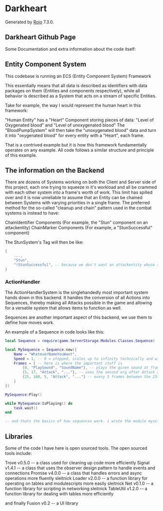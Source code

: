 # Darkheart
Generated by [Rojo](https://github.com/rojo-rbx/rojo) 7.3.0.

## Darkheart Github Page

Some Documentation and extra information about the code itself:

## Entity Component System
This codebase is running an ECS (Entity Component System) Framework

This essentially means that all data is described as identifiers with data packages on them (Entities and components respectively), while all behavior is described as a System that acts on a stream of specific Entities.

Take for example, the way I would represent the human heart in this framework:

"Human Entity" has a "Heart" Component storing pieces of data: "Level of Oxygenated blood" and "Level of unoxygenated blood"
The "BloodPumpSystem" will then take the "unoxygenated blood" data and turn it into "oxygenated blood" for every entity with a "Heart", each frame.

That is a contrived example but it is how this framework fundamentally operates on any example. All code follows a similar structure and principle of this example.

## The information on the Backend

There are dozens of Systems working on both the Client and Server side of this project, each one trying to squeeze in it's workload and all be crammed with each other system into a frame's worth of work.
This limit has spilled over and it is now unreliable to assume that an Entity can be chained between Systems with varying priorities in a single frame. The preferred method for the so-called "cleanup and chain" pattern used in
the combat systems is instead to have:

ChainIdentifier Components (For example, the "Stun" component on an attackentity)
ChainMarker Components (For example, a "StunSuccessful" component)

The StunSystem's Tag will then be like:

```lua
{
    ...,
    "Stun",
    "!StunSuccessful", -- because we don't want an attackentity whose stun is already processed, we can't rely on the attackentity existing for only 1 frame as combat chain takes more than 1 frame to perform.
}
```

### ActionHandler

The ActionHandlerSystem is the singlehandedly most important system hands down in this backend.
It handles the conversion of all Actions into Sequences, thereby making all Attacks possible in the game and allowing for a versatile system that allows items to function as well.

Sequences are another important aspect of this backend, we use them to define how moves work.

An example of a Sequence in code looks like this:

```lua
local Sequence = require(game.ServerStorage.Modules.Classes.Sequence)

local MySequence = Sequence.new({
    Name = "WhateverNameYouWant",
    Speed = 1, -- 0 = stopped, scales up to infinity technically and will run faster
    Frames = { -- here is where the important stuff is
        {0, "PlaySound", "SoundName"}, -- plays the given sound at frame 0 with the Action's UserEntity as a preset
        {5, 17, "Attack", "..."}, -- uses the second arg after Attack as an identifer for an attack table in the AttackInformation. the "5, 17" here means it will run the attack for all frames between 5 and 17
        {25, 100, 5, "Attack", "..."} -- every 5 frames between the 25th and 100th frame after playing the Sequence, runs the supplied attack
    }
})

MySequence:Play()

while MySequence:IsPlaying() do
    task.wait()
end

-- and thats the basics of how sequences work. i wrote the module myself.
```

## Libraries
Some of the code I have here is open sourced tools.
The open sourced tools include:

Trove v0.5.0 -- a class used for cleaning up code more efficiently
Signal v1.4.1 -- a class that uses the observer design pattern to handle events and connections
Promise v4.0.0 -- a class that handles errors and async operations more fluently
sleitnick Loader v2.0.0 -- a function library for operating on tables and modulescripts more easily
sleitnick Net v0.1.0 -- a function library for scripting in networking
sleitnick TableUtil v1.2.0 -- a function library for dealing with tables more efficiently

and finally
Fusion v0.2 -- a UI library
